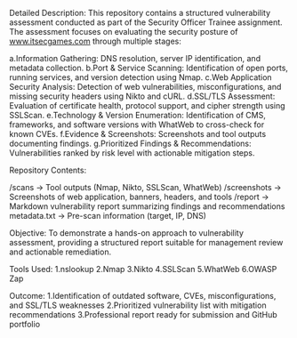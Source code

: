 Detailed Description:
This repository contains a structured vulnerability assessment conducted as part of the Security Officer Trainee assignment. The assessment focuses on evaluating the security posture of www.itsecgames.com through multiple stages:

a.Information Gathering: DNS resolution, server IP identification, and metadata collection.
b.Port & Service Scanning: Identification of open ports, running services, and version detection using Nmap.
c.Web Application Security Analysis: Detection of web vulnerabilities, misconfigurations, and missing security headers using Nikto and cURL.
d.SSL/TLS Assessment: Evaluation of certificate health, protocol support, and cipher strength using SSLScan.
e.Technology & Version Enumeration: Identification of CMS, frameworks, and software versions with WhatWeb to cross-check for known CVEs.
f.Evidence & Screenshots: Screenshots and tool outputs documenting findings.
g.Prioritized Findings & Recommendations: Vulnerabilities ranked by risk level with actionable mitigation steps.

Repository Contents:

/scans      -> Tool outputs (Nmap, Nikto, SSLScan, WhatWeb)
/screenshots -> Screenshots of web application, banners, headers, and tools
/report     -> Markdown vulnerability report summarizing findings and recommendations
metadata.txt -> Pre-scan information (target, IP, DNS)


Objective:
To demonstrate a hands-on approach to vulnerability assessment, providing a structured report suitable for management review and actionable remediation.

Tools Used:
1.nslookup
2.Nmap
3.Nikto
4.SSLScan
5.WhatWeb
6.OWASP Zap


Outcome:
1.Identification of outdated software, CVEs, misconfigurations, and SSL/TLS weaknesses
2.Prioritized vulnerability list with mitigation recommendations
3.Professional report ready for submission and GitHub portfolio
